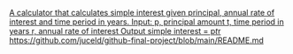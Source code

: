 [A calculator that calculates simple interest given principal, annual rate of interest and time period in years.
Input:
   p, principal amount
   t, time period in years
   r, annual rate of interest
Output
   simple interest = p*t*r
](https://github.com/juceld/github-final-project/blob/main/README.md)https://github.com/juceld/github-final-project/blob/main/README.md
